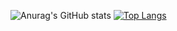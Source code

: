 ![Anurag's GitHub stats](https://github-readme-stats.vercel.app/api?username=MartinLeblancs&show_icons=true&theme=tokyonight)
[![Top Langs](https://github-readme-stats.vercel.app/api/top-langs/?username=MartinLeblancs&langs_count=8)](https://github.com/anuraghazra/github-readme-stats)
